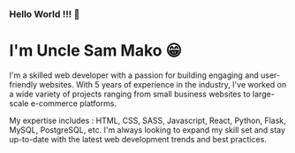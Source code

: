 ### Hello World !!! 👋
# I'm Uncle Sam Mako 😁

I'm a skilled web developer with a passion for building engaging and user-friendly websites. With 5 years of experience in the industry, I've worked on a wide variety of projects ranging from small business websites to large-scale e-commerce platforms.

My expertise includes : HTML, CSS, SASS, Javascript, React, Python, Flask, MySQL, PostgreSQL, etc. I'm always looking to expand my skill set and stay up-to-date with the latest web development trends and best practices.

<!--
**Uncle-Sam-Mako/Uncle-Sam-Mako** is a ✨ _special_ ✨ repository because its `README.md` (this file) appears on your GitHub profile.

Here are some ideas to get you started:

- 🔭 I’m currently working on ...
- 🌱 I’m currently learning ...
- 👯 I’m looking to collaborate on ...
- 🤔 I’m looking for help with ...
- 💬 Ask me about ...
- 📫 How to reach me: ...
- 😄 Pronouns: ...
- ⚡ Fun fact: ...
-->

